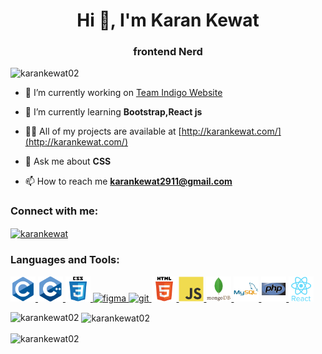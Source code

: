 <h1 align="center">Hi 👋, I'm Karan Kewat</h1>
<h3 align="center">frontend Nerd</h3>

<p align="left"> <img src="https://komarev.com/ghpvc/?username=karankewat02&label=Profile%20views&color=0e75b6&style=flat" alt="karankewat02" /> </p>

- 🔭 I’m currently working on [Team Indigo Website](https://l.instagram.com/?u=http%3A%2F%2Fteamindigoggits.com%2F&e=ATN19otwoFjjyd_6z2090kYadmIwaBMc3nhk99K5CCuVrOmyNn_5eLV1wsKiRbmvdzEYF1CZZpv1RYJ6h8l_KBS7plUyTkti&s=1)

- 🌱 I’m currently learning **Bootstrap,React js**

- 👨‍💻 All of my projects are available at [http://karankewat.com/](http://karankewat.com/)

- 💬 Ask me about **CSS**

- 📫 How to reach me **karankewat2911@gmail.com**

<h3 align="left">Connect with me:</h3>
<p align="left">
<a href="https://linkedin.com/in/karankewat" target="blank"><img align="center" src="https://raw.githubusercontent.com/rahuldkjain/github-profile-readme-generator/master/src/images/icons/Social/linked-in-alt.svg" alt="karankewat" height="30" width="40" /></a>
</p>

<h3 align="left">Languages and Tools:</h3>
<p align="left"> <a href="https://www.cprogramming.com/" target="_blank"> <img src="https://raw.githubusercontent.com/devicons/devicon/master/icons/c/c-original.svg" alt="c" width="40" height="40"/> </a> <a href="https://www.w3schools.com/cpp/" target="_blank"> <img src="https://raw.githubusercontent.com/devicons/devicon/master/icons/cplusplus/cplusplus-original.svg" alt="cplusplus" width="40" height="40"/> </a> <a href="https://www.w3schools.com/css/" target="_blank"> <img src="https://raw.githubusercontent.com/devicons/devicon/master/icons/css3/css3-original-wordmark.svg" alt="css3" width="40" height="40"/> </a> <a href="https://www.figma.com/" target="_blank"> <img src="https://www.vectorlogo.zone/logos/figma/figma-icon.svg" alt="figma" width="40" height="40"/> </a> <a href="https://git-scm.com/" target="_blank"> <img src="https://www.vectorlogo.zone/logos/git-scm/git-scm-icon.svg" alt="git" width="40" height="40"/> </a> <a href="https://www.w3.org/html/" target="_blank"> <img src="https://raw.githubusercontent.com/devicons/devicon/master/icons/html5/html5-original-wordmark.svg" alt="html5" width="40" height="40"/> </a> <a href="https://developer.mozilla.org/en-US/docs/Web/JavaScript" target="_blank"> <img src="https://raw.githubusercontent.com/devicons/devicon/master/icons/javascript/javascript-original.svg" alt="javascript" width="40" height="40"/> </a> <a href="https://www.mongodb.com/" target="_blank"> <img src="https://raw.githubusercontent.com/devicons/devicon/master/icons/mongodb/mongodb-original-wordmark.svg" alt="mongodb" width="40" height="40"/> </a> <a href="https://www.mysql.com/" target="_blank"> <img src="https://raw.githubusercontent.com/devicons/devicon/master/icons/mysql/mysql-original-wordmark.svg" alt="mysql" width="40" height="40"/> </a> <a href="https://www.php.net" target="_blank"> <img src="https://raw.githubusercontent.com/devicons/devicon/master/icons/php/php-original.svg" alt="php" width="40" height="40"/> </a> <a href="https://reactjs.org/" target="_blank"> <img src="https://raw.githubusercontent.com/devicons/devicon/master/icons/react/react-original-wordmark.svg" alt="react" width="40" height="40"/> </a> </p>

<p><img align="left" src="https://github-readme-stats.vercel.app/api/top-langs?username=karankewat02&show_icons=true&locale=en&layout=compact" alt="karankewat02" /></p>

<p>&nbsp;<img align="center" src="https://github-readme-stats.vercel.app/api?username=karankewat02&show_icons=true&locale=en" alt="karankewat02" /></p>

<p><img align="center" src="https://github-readme-streak-stats.herokuapp.com/?user=karankewat02&" alt="karankewat02" /></p>
